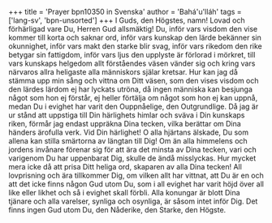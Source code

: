 +++
title = 'Prayer bpn10350 in Svenska'
author = 'Bahá'u'lláh'
tags = ['lang-sv', 'bpn-unsorted']
+++
I Guds, den Högstes, namn! Lovad och förhärligad vare Du, Herren Gud allsmäktig! Du, inför vars visdom den vise kommer till korta och saknar ord, inför vars kunskap den lärde bekänner sin okunnighet, inför vars makt den starke blir svag, inför vars rikedom den rike betygar sin fattigdom, inför vars ljus den upplyste är förlorad i mörkret, till vars kunskaps helgedom allt förståendes väsen vänder sig och kring vars närvaros allra heligaste alla människors själar kretsar.
Hur kan jag då stämma upp min sång och vittna om Ditt väsen, som den vises visdom och den lärdes lärdom ej har lyckats utröna, då ingen människa kan besjunga något som hon ej förstår, ej heller förtälja om något som hon ej kan uppnå, medan Du i evighet har varit den Ouppnåelige, den Outgrundlige. Då jag är ur stånd att uppstiga till Din härlighets himlar och sväva i Din kunskaps riken, förmår jag endast uppräkna Dina tecken, vilka berättar om Dina händers ärofulla verk.
Vid Din härlighet! O alla hjärtans älskade, Du som allena kan stilla smärtorna av längtan till Dig! Om än alla himmelens och jordens invånare förenar sig för att ära det minsta av Dina tecken, vari och varigenom Du har uppenbarat Dig, skulle de ändå misslyckas. Hur mycket mera icke då att prisa Ditt heliga ord, skaparen av alla Dina tecken!
All lovprisning och ära tillkommer Dig, om vilken allt har vittnat, att Du är en och att det icke finns någon Gud utom Du, som i all evighet har varit höjd över all like eller likhet och så i evighet skall förbli. Alla konungar är blott Dina tjänare och alla varelser, synliga och osynliga, är såsom intet inför Dig.
Det finns ingen Gud utom Du, den Nåderike, den Starke, den Högste.

